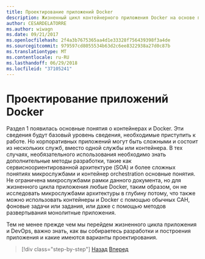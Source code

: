 ```yaml
---
title: Проектирование приложений Docker
description: Жизненный цикл контейнерного приложения Docker на основе платформы и средств Майкрософт
author: CESARDELATORRE
ms.author: wiwagn
ms.date: 09/21/2017
ms.openlocfilehash: 2f4a3b7675365aa4d1e33328f756439398f3a4de
ms.sourcegitcommit: 979597cd8055534b63d2c6ee8322938a27d0c87b
ms.translationtype: MT
ms.contentlocale: ru-RU
ms.lasthandoff: 06/29/2018
ms.locfileid: "37105241"
---
```

# <a name="design-docker-applications"></a>Проектирование приложений Docker

Раздел 1 появилась основные понятия о контейнерах и Docker. Эти сведения будут базовый уровень сведения, необходимые приступить к работе. Но корпоративных приложений могут быть сложными и состоит из нескольких служб, вместо одной службы или контейнера. В тех случаях, необязательного использования необходимо знать дополнительные методы разработки, такие как сервисноориентированной архитектуре (SOA) и более сложных понятиях микрослужбами и контейнер orchestration основные понятия. Не ограничена микрослужбами рамки данного документа, но для жизненного цикла приложения любые Docker, таким образом, он не исследовать микрослужбами архитектуры в глубину потому, что также можно использовать контейнеры и Docker с помощью обычных САН, фоновые задачи или задания, или даже с помощью методов развертывания монолитные приложения.

Тем не менее прежде чем мы перейдем жизненного цикла приложения и DevOps, важно знать, как вы собираетесь разработки и построения приложения и какие имеются варианты проектирования.


>[!div class="step-by-step"]
[Назад](index.md)
[Вперед](common-container-design-principles.md)
